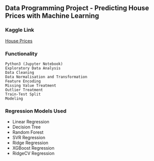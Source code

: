 ## Data Programming Project - Predicting House Prices with Machine Learning
### Kaggle Link

[House Prices](https://www.kaggle.com/c/house-prices-advanced-regression-techniques/notebooks)

### Functionality

```
Python3 (Jupyter Notebook)
Exploratory Data Analysis
Data Cleaning
Data Normalisation and Transformation
Feature Encoding
Missing Value Treatment
Outlier Treatment
Train-Test Split
Modeling

```

### Regression Models Used

- Linear Regression
- Decision Tree
- Random Forest 
- SVR Regression
- Ridge Regression
- XGBoost Regression
- RidgeCV Regression

